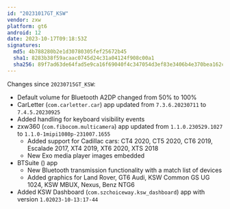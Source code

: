 ```yaml
---
id: "20231017GT_KSW"
vendor: zxw
platform: gt6
android: 12
date: 2023-10-17T09:18:53Z
signatures:
  md5: 4b788280b2e1d30780305fef25672b45
  sha1: 8283b38f59acaac0745d24c31a04124f908c00a1
  sha256: 89f7ad63de64fad5e9ca16f69040f4c347054d3ef83e3406b4e370bea162cae2
---
```

Changes since `20230715GT_KSW`:
- Default volume for Bluetooth A2DP changed from 50% to 100%
- CarLetter (`com.carletter.car`) app updated from `7.3.6.20230711` to `7.4.5.20230925`
- Added handling for keyboard visibility events
- zxw360 (`com.fibocom.multicamera`) app updated from `1.1.0.230529.1027` to `1.1.0-1mipi1080p-231007.1655`
  - Added support for Cadillac cars: CT4 2020, CT5 2020, CT6 2019, Escalade 2017, XT4 2019, XT6 2020, XTS 2018
  - New Exo media player images embedded
- BTSuite () app
  - New Bluetooth transmission functionality with a match list of devices
  - Added graphics for Land Rover, GT6 Audi, KSW Common GS UG 1024, KSW MBUX, Nexus, Benz NTG6
- Added KSW Dashboard (`com.szchoiceway.ksw_dashboard`) app with version `1.02023-10-13:17-44`